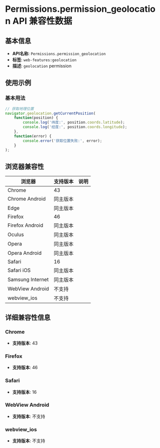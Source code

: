 # Permissions.permission_geolocation API 兼容性数据

## 基本信息

- **API名称**: `Permissions.permission_geolocation`
- **标签**: `web-features:geolocation`
- **描述**: `geolocation` permission

## 使用示例

### 基本用法

```javascript
// 获取地理位置
navigator.geolocation.getCurrentPosition(
    function(position) {
        console.log('纬度:', position.coords.latitude);
        console.log('经度:', position.coords.longitude);
    },
    function(error) {
        console.error('获取位置失败:', error);
    }
);
```

## 浏览器兼容性

| 浏览器 | 支持版本 | 说明 |
|--------|----------|------|
| Chrome | 43 |  |
| Chrome Android | 同主版本 |  |
| Edge | 同主版本 |  |
| Firefox | 46 |  |
| Firefox Android | 同主版本 |  |
| Oculus | 同主版本 |  |
| Opera | 同主版本 |  |
| Opera Android | 同主版本 |  |
| Safari | 16 |  |
| Safari iOS | 同主版本 |  |
| Samsung Internet | 同主版本 |  |
| WebView Android | 不支持 |  |
| webview_ios | 不支持 |  |

## 详细兼容性信息

### Chrome

- **支持版本**: 43

### Firefox

- **支持版本**: 46

### Safari

- **支持版本**: 16

### WebView Android

- **支持版本**: 不支持

### webview_ios

- **支持版本**: 不支持

